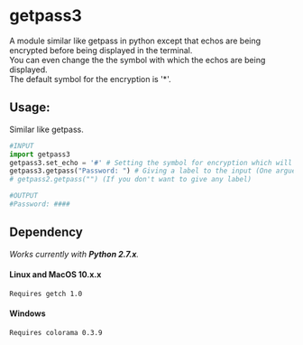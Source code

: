 # getpass3

A module similar like getpass in python except that echos are being encrypted before being displayed in the terminal.  
You can even change the the symbol with which the echos are being displayed.  
The default symbol for the encryption is '*'.  

## Usage:
Similar like getpass.
```python
#INPUT
import getpass3
getpass3.set_echo = '#' # Setting the symbol for encryption which will going to be displayed. (Optional)
getpass3.getpass("Password: ") # Giving a label to the input (One arguement is mandatory).
# getpass2.getpass("") (If you don't want to give any label)

#OUTPUT
#Password: ####
```

## Dependency
*Works currently with **Python 2.7.x**.*
	
#### Linux and MacOS 10.x.x
	Requires getch 1.0
#### Windows
	Requires colorama 0.3.9

